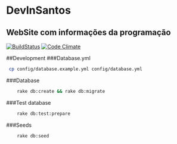 # DevInSantos
## WebSite com informações da programação


[![BuildStatus](https://travis-ci.org/DevInSantos/DevInSantos-events.png)](https://travis-ci.org/DevInSantos/devinsantos-events.png)
[![Code Climate](https://codeclimate.com/github/DevInSantos/DevInSantos-events.png)](https://codeclimate.com/github/DevInSantos/DevInSantos-events)

##Development
###Database.yml
```bash
 cp config/database.example.yml config/database.yml
```

###Database
```bash
	rake db:create && rake db:migrate
```

###Test database
```bash
	rake db:test:prepare
```

###Seeds
```bash
	rake db:seed
```

